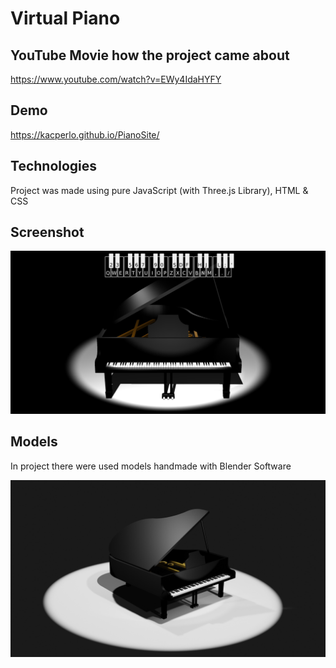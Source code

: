 # Virtual Piano

## YouTube Movie how the project came about
https://www.youtube.com/watch?v=EWy4IdaHYFY
## Demo
https://kacperlo.github.io/PianoSite/
## Technologies
Project was made using pure JavaScript (with Three.js Library), HTML & CSS
## Screenshot
![Screenshot](./images/Screenshot.jpg)
## Models
In project there were used models handmade with Blender Software


![PianoModel](./images/PianoModel.png)
